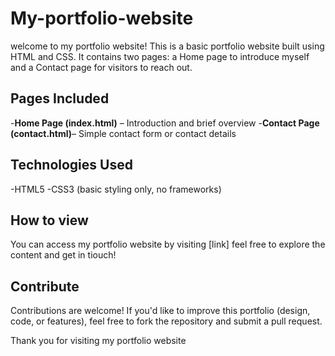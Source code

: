 # My-portfolio-website

welcome to my portfolio website! This is a basic portfolio website built using HTML and CSS. It contains two pages: a Home page to introduce myself and a Contact page for visitors to reach out.

 ## Pages Included
 
-**Home Page (index.html)** – Introduction and brief overview
-**Contact Page (contact.html)**– Simple contact form or contact details

## Technologies Used

 -HTML5
 -CSS3 (basic styling only, no frameworks)

## How to view

You can access my portfolio website by visiting [link] feel free to explore the content and get in tiouch!

## Contribute
Contributions are welcome! If you'd like to improve this portfolio (design, code, or features), feel free to fork the repository and submit a pull request.

Thank you for visiting my portfolio website
